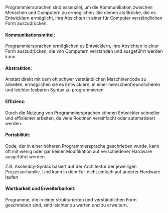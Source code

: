 Programmiersprachen sind essenziel, um die Kommunikation zwischen Menschen und Computern zu ermöglichen. Sie dienen als Brücke, die es Entwicklern ermöglicht, ihre Absichten in einer für Computer verständlichen Form auszudrücken.

#### **Kommunikationsmittel**:

Programmiersprachen ermöglichen es Entwicklern, ihre Absichten in einer Form auszudrücken, die von Computern verstanden und ausgeführt werden kann.

#### **Abstraktion**:

Anstatt direkt mit dem oft schwer verständlichen Maschinencode zu arbeiten, ermöglichen sie es Entwicklern, in einer menschenfreundlicheren und leichter lesbaren Syntax zu programmieren.

#### **Effizienz**:

Durch die Nutzung von Programmiersprachen können Entwickler schneller und effizienter arbeiten, da viele Routinen vereinfacht oder automatisiert werden.

#### **Portabilität**:

Code, der in einer höheren Programmiersprache geschrieben wurde, kann oft mit wenig oder gar keiner Modifikation auf verschiedener Hardware ausgeführt werden.

Z.B. Assembly-Syntax basiert auf der Architektur der jeweiligen Prozessorfamilie. Und kann in dem Fall nicht einfach auf anderer Hardware laufen

#### **Wartbarkeit und Erweiterbarkeit**:

Programme, die in einer strukturierten und verständlichen Form geschrieben sind, sind leichter zu warten und zu erweitern.



